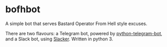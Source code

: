 # bofhbot
A simple bot that serves Bastard Operator From Hell style excuses.

There are two flavours: a Telegram bot, powered by [python-telegram-bot](https://github.com/python-telegram-bot/python-telegram-bot), and a Slack bot, using [Slacker](https://github.com/os/slacker).
Written in python 3.

